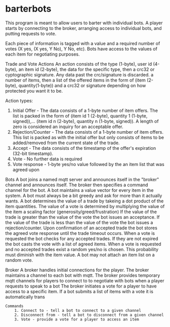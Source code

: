 # barterbots
This program is meant to allow users to barter with individual bots. A player starts by connecting to the broker, arranging access to individual bots, and putting requests to vote.

Each piece of information is tagged with a value and a required number of votes (X yes, (X yes, Y No), Y No, etc). Bots have access to the values of each item for negotiating purposes.

Trade and Vote Actions 
An action consists of the type (1-byte), user id (4-byte), an item id (2-byte), the data for the specific type, then a crc32 or cyptographic signature. Any data past the crc/signature is discarded. a number of items, then a list of the offered items in the form of (item (2-byte), quantity(1-byte)) and a crc32 or signature depending on how protected you want it to be.

Action types:
1. Initial Offer - The data consists of a 1-byte number of item offers. The list is packed in the form of (item id 1 (2-byte), quantity 1 (1-byte, signed)),... (item id n (2-byte), quantity n (1-byte, signed)). A length of zero is considered an inquiry for an acceptable offer.
2. Rejection/Counter - The data consists of a 1-byte number of item offers. This list is packed as with the initial offer but only consists of items to be added/removed from the current state of the trade.
3. Accept -  The data consists of the timestamp of the offer's expiration (32-bit timestamp).
4. Vote - No further data is required
5. Vote response - 1-byte yes/no value followed by the an item list that was agreed upon


Bots
A bot joins a named mqtt server and announces itself in the "broker" channel and announces itself. The broker then specifies a command channel for the bot.
A bot maintains a value vector for every item in the system.
A bot must always be a bit greedy and ask for more than it actually wants.
A bot determines the value of a trade by takeing a dot product of the item quantities.
The value of a vote is determined by multiplying the value of the item a scaling factor (generosity/greed/frustration)
If the value of the trade is greater than the value of the vote the bot issues an acceptance.
If the value of the trade is less than the value of the vote the bot issues a rejection/counter.
Upon confirmation of an accepted trade the bot stores the agreed vote response until the trade timeout occurs.
When a vote is requested the bot checks for any accepted trades. If they are not expired the bot casts the vote with a list of agreed items.
When a vote is requested and no accepted trades exist a random yes/no is chosen. This probability must diminish with the item value. A bot may not attach an item list on a random vote.


Broker
A broker handles initial connections for the player.
The broker maintains a channel to each bot with mqtt.
The broker provides temporary mqtt channels for players to connect to to negotiate with bots when a player requests to speak to a bot
The broker initiates a vote for a player to have access to a specific item.
If a bot submits a list of items with a vote it is automatically trans

	Commands
		1. Connect to - tell a bot to connect to a given channel
		2. Disconnect from - tell a bot to disconnect from a given channel
		3. Vote - provide a vote for a player to access an item

